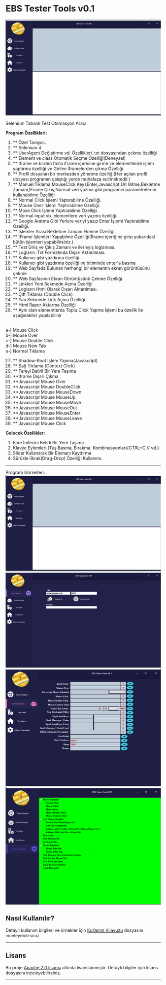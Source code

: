 # EBS Tester Tools v0.1

![EBS Tester Tools Logo](s1.png)

Selenium Tabanlı Test Otomasyon Aracı

**Program Özellikleri:**
1. ** Özel Tarayıcı.
2. ** Selenium 4
3. ** UserAgent Değiştirme vd. Özellikleri .txt dosyasından çekme özelliği
4. ** Element ve class Otomatik Seçme Özelliği(Deneysel)
5. ** İframe ve birden fazla iframe içerisine girme ve elementlerde işlem yaptırma özelliği ve Girilen İframelerden çıkma Özelliği
6. ** Profil dosyaları bir merkezden yönetme özelliği(Her açılan profil dosyası programın çalıştığı yerde muhafaza edilmektedir.)
7. ** Manuel:Tıklama,MouseClick,KeysEnter,Javascript,Url Gitme,Bekletme Zamanı,İFrame Çıkış,Normal veri yazma gibi programın parametrelerini kullanabilme Özelliği
8. ** Normal Click İşlemi Yaptırabilme Özelliği.
9. ** Mouse Over İşlemi Yaptırabilme Özelliği.
10. ** Mose Click İşlemi Yaptırabilme Özelliği.
11. ** Normal input vb. elementlere veri yazma özelliği.
12. ** Google Aratma Gibi Yerlere veriyi yazıp Enter İşlemi Yaptırabilme Özelliği.
13. ** İşlemler Arası Bekletme Zamanı Ekleme Özelliği.
14. ** İFrame İşlemleri Yapabilme Özelliği(İframe içeriğine girip yukarıdaki bütün işlemleri yapabilirsiniz.)
15. ** Test Giriş ve Çıkış Zamanı ve ilerleyiş loglaması.
16. ** Logların .Txt Formatında Dışarı Aktarılması.
17. ** Kullanıcı gibi yazdırma özelliği.
18. ** Kullanıcı gibi yazdırma özelliği ve bitiminde enter'a basma
19. ** Web Sayfada Bulunan herhangi bir elementin ekran görüntüsünü çekme
20. ** Web Sayfasının Ekran Görüntüsünü Çekme Özelliği.
21. ** Linkleri Yeni Sekmede Açma Özelliği
22. ** Logların Html Olarak Dışarı Aktarılması.
23. ** Çift Tıklama (Double Click)
24. ** Yan Sekmede Link Açma Özelliği
25. ** Html Rapor Aktarma Özelliği
26. ** Aynı olan elementlerde Toplu Click Yapma İşlemi bu özellik ile aşağıdakiler yapılabilinir
 <br/>
a-) Mouse Click <br/>
b-) Mouse Over <br/>
c-) Mouse Double Click <br/>
d-) Mouse New Tab <br/>
e-) Normal Tıklama <br/>

27. ** Shadow-Root İşlem Yapma(Javascript)
28. ** Sağ Tıklama (Context Click)
29. ** Fareyi Belirli Bir Yere Taşıma
30. **İframe Dışarı Çıkma
31. **Javascript Mouse Over
32. **Javascript Mouse DoubleClick
33. **Javascript Mouse MouseDown
34. **Javascript Mouse MouseUp
35. **Javascript Mouse MouseMove
36. **Javascript Mouse MouseOut
37. **Javascript Mouse MouseEnter
38. **Javascript Mouse MouseLeave
39. ** Javascript Mouse Click

**Gelecek Özellikler:**

1. Fare İmlecini Belirli Bir Yere Taşıma
2. Klavye Eylemleri (Tuş Basma, Bırakma, Kombinasyonlar){CTRL+C,V vd.}
3. Slider Kullanarak Bir Elemanı Kaydırma
4. Sürükle-Bırak(Drag-Drop) Özelliği Kullanımı.

---
Program Görselleri:
![EBS Tester Tools Logo](s1.png)
![EBS Tester Tools Logo](s2.png)
![EBS Tester Tools Logo](s3.png)
![EBS Tester Tools Logo](s4.png)
## Nasıl Kullanılır?

Detaylı kullanım bilgileri ve örnekler için [Kullanım Kılavuzu](/usage-guide.md) dosyasını inceleyebilirsiniz.

---

## Lisans

Bu proje [Apache 2.0 lisansı](LICENSE) altında lisanslanmıştır. Detaylı bilgiler için lisans dosyasını inceleyebilirsiniz.

---
